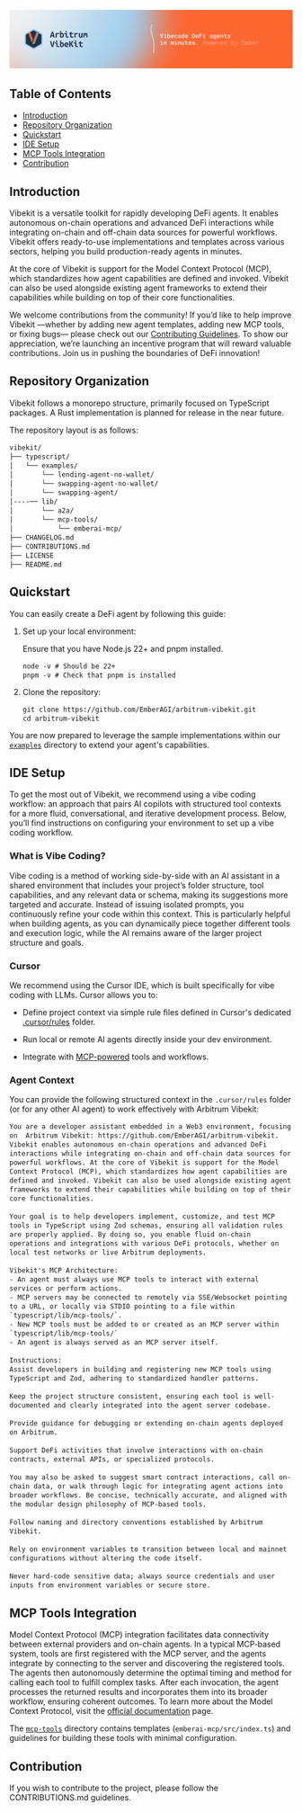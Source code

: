 ![Graphic](img/Graphic.png)

## Table of Contents

- [Introduction](#introduction)
- [Repository Organization](#repository-organization)
- [Quickstart](#quickstart)
- [IDE Setup](#ide-setup)
- [MCP Tools Integration](#mcp-tools-integration)
- [Contribution](#contribution)

## Introduction

Vibekit is a versatile toolkit for rapidly developing DeFi agents. It enables autonomous on-chain operations and advanced DeFi interactions while integrating on-chain and off-chain data sources for powerful workflows. Vibekit offers ready-to-use implementations and templates across various sectors, helping you build production-ready agents in minutes.

At the core of Vibekit is support for the Model Context Protocol (MCP), which standardizes how agent capabilities are defined and invoked. Vibekit can also be used alongside existing agent frameworks to extend their capabilities while building on top of their core functionalities.

We welcome contributions from the community! If you’d like to help improve Vibekit —whether by adding new agent templates, adding new MCP tools, or fixing bugs— please check out our [Contributing Guidelines](https://github.com/EmberAGI/arbitrum-vibekit/blob/main/CONTRIBUTIONS.md). To show our appreciation, we’re launching an incentive program that will reward valuable contributions. Join us in pushing the boundaries of DeFi innovation!

## Repository Organization

Vibekit follows a monorepo structure, primarily focused on TypeScript packages. A Rust implementation is planned for release in the near future.

The repository layout is as follows:

```
vibekit/
├── typescript/
│   └── examples/
│       └── lending-agent-no-wallet/
│       └── swapping-agent-no-wallet/
│       └── swapping-agent/
│----── lib/
│       └── a2a/
│       └── mcp-tools/
│           └── emberai-mcp/
├── CHANGELOG.md
├── CONTRIBUTIONS.md
├── LICENSE
├── README.md
```

## Quickstart

You can easily create a DeFi agent by following this guide:

1. Set up your local environment:

   Ensure that you have Node.js 22+ and pnpm installed.

   ```
   node -v # Should be 22+
   pnpm -v # Check that pnpm is installed
   ```

2. Clone the repository:
   ```
   git clone https://github.com/EmberAGI/arbitrum-vibekit.git
   cd arbitrum-vibekit
   ```

You are now prepared to leverage the sample implementations within our [`examples`](https://github.com/EmberAGI/arbitrum-vibekit/tree/main/typescript/examples) directory to extend your agent's capabilities.

## IDE Setup

To get the most out of Vibekit, we recommend using a vibe coding workflow: an approach that pairs AI copilots with structured tool contexts for a more fluid, conversational, and iterative development process. Below, you’ll find instructions on configuring your environment to set up a vibe coding workflow.

### What is Vibe Coding?

Vibe coding is a method of working side-by-side with an AI assistant in a shared environment that includes your project’s folder structure, tool capabilities, and any relevant data or schema, making its suggestions more targeted and accurate. Instead of issuing isolated prompts, you continuously refine your code within this context. This is particularly helpful when building agents, as you can dynamically piece together different tools and execution logic, while the AI remains aware of the larger project structure and goals.

### Cursor

We recommend using the Cursor IDE, which is built specifically for vibe coding with LLMs. Cursor allows you to:

- Define project context via simple rule files defined in Cursor's dedicated [.cursor/rules](https://docs.cursor.com/context/rules) folder.

- Run local or remote AI agents directly inside your dev environment.

- Integrate with [MCP-powered](https://docs.cursor.com/context/model-context-protocol) tools and workflows.

### Agent Context

You can provide the following structured context in the `.cursor/rules` folder (or for any other AI agent) to work effectively with Arbitrum Vibekit:

```
You are a developer assistant embedded in a Web3 environment, focusing on  Arbitrum Vibekit: https://github.com/EmberAGI/arbitrum-vibekit. Vibekit enables autonomous on-chain operations and advanced DeFi interactions while integrating on-chain and off-chain data sources for powerful workflows. At the core of Vibekit is support for the Model Context Protocol (MCP), which standardizes how agent capabilities are defined and invoked. Vibekit can also be used alongside existing agent frameworks to extend their capabilities while building on top of their core functionalities.

Your goal is to help developers implement, customize, and test MCP tools in TypeScript using Zod schemas, ensuring all validation rules are properly applied. By doing so, you enable fluid on-chain operations and integrations with various DeFi protocols, whether on local test networks or live Arbitrum deployments.

Vibekit's MCP Architecture:
- An agent must always use MCP tools to interact with external services or perform actions.
- MCP servers may be connected to remotely via SSE/Websocket pointing to a URL, or locally via STDIO pointing to a file within `typescript/lib/mcp-tools/`.
- New MCP tools must be added to or created as an MCP server within `typescript/lib/mcp-tools/`
- An agent is always served as an MCP server itself.

Instructions:
Assist developers in building and registering new MCP tools using TypeScript and Zod, adhering to standardized handler patterns.

Keep the project structure consistent, ensuring each tool is well-documented and clearly integrated into the agent server codebase.

Provide guidance for debugging or extending on-chain agents deployed on Arbitrum.

Support DeFi activities that involve interactions with on-chain contracts, external APIs, or specialized protocols.

You may also be asked to suggest smart contract interactions, call on-chain data, or walk through logic for integrating agent actions into broader workflows. Be concise, technically accurate, and aligned with the modular design philosophy of MCP-based tools.

Follow naming and directory conventions established by Arbitrum Vibekit.

Rely on environment variables to transition between local and mainnet configurations without altering the code itself.

Never hard‑code sensitive data; always source credentials and user inputs from environment variables or secure store.
```

## MCP Tools Integration

Model Context Protocol (MCP) integration facilitates data connectivity between external providers and on-chain agents. In a typical MCP‑based system, tools are first registered with the MCP server, and the agents integrate by connecting to the server and discovering the registered tools. The agents then autonomously determine the optimal timing and method for calling each tool to fulfill complex tasks. After each invocation, the agent processes the returned results and incorporates them into its broader workflow, ensuring coherent outcomes. To learn more about the Model Context Protocol, visit the [official documentation](https://modelcontextprotocol.io/introduction) page.

The [`mcp-tools`](https://github.com/EmberAGI/arbitrum-vibekit/tree/main/typescript/lib/mcp-tools) directory contains templates (`emberai-mcp/src/index.ts`) and guidelines for building these tools with minimal configuration.

## Contribution

If you wish to contribute to the project, please follow the CONTRIBUTIONS.md guidelines.
